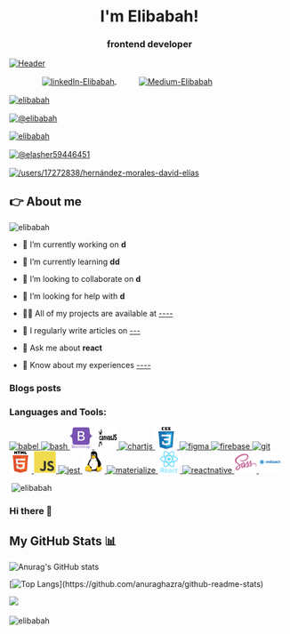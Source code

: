 <h1 align="center">I'm Elibabah!</h1>
<h3 align="center">frontend developer</h3>

[![Header](https:///github-cover.jpg "Header")](https://www.linkedin.com/in/el%C3%ADas-hern%C3%A1ndez-elibabah-5b85b5100/)

<p align="center">
  <a href="https://www.linkedin.com/in/el%C3%ADas-hern%C3%A1ndez-elibabah-5b85b5100/" target=""blank" style="margin: 0 20px;">
      <img align="center" src="https://simpleicons.org/icons/linkedin.svg" alt="linkedIn-Elibabah" height="28px" width="28px" />
    </a>
    <a href="https://medium.com/@elibabah" target=""blank" style="margin: 0 20px;">
      <img align="center" src="https://simpleicons.org/icons/medium.svg" alt="Medium-Elibabah" height="28px" width="28px" />
    </a>
    <a href="https://twitter.com/ElasHer59446451" target=""blank" style="margin: 0 20px; >
      <img align="center" src="https://simpleicons.org/icons/twitter.svg" alt="twitter-Elibabah" height="28px" width="28px" />
    </a>
     <a href="https://codepen.io/elibabah" target=""blank" style="margin: 0 20px;>
      <img align="center" src="https://raw.githubusercontent.com/rahuldkjain/github-profile-readme-generator/master/src/images/icons/Social/codepen.svg" alt="codepen-Elibabah" height="28" width="28" />
    </a>  
 </p>


<p align="center">
  
<a href="https://www.linkedin.com/in/elías-hernández-elibabah-5b85b5100/" target="blank"><img align="center" src="https://raw.githubusercontent.com/rahuldkjain/github-profile-readme-generator/master/src/images/icons/Social/linked-in-alt.svg" alt="elibabah" height="28" width="28" /></a>
  
<a href="https://medium.com/@elibabah" target="blank"><img align="center" src="https://raw.githubusercontent.com/rahuldkjain/github-profile-readme-generator/master/src/images/icons/Social/medium.svg" alt="@elibabah" height="28" width="28" /></a>
  
<a href="https://codepen.io/elibabah" target="blank"><img align="center" src="https://raw.githubusercontent.com/rahuldkjain/github-profile-readme-generator/master/src/images/icons/Social/codepen.svg" alt="elibabah" height="28" width="28" /></a>
  
<a href="https://twitter.com/@elasher59446451" target="blank"><img align="center" src="https://raw.githubusercontent.com/rahuldkjain/github-profile-readme-generator/master/src/images/icons/Social/twitter.svg" alt="@elasher59446451" height="28" width="28" /></a>
  
<a href="https://stackoverflow.com/users//users/17272838/hernández-morales-david-elías" target="blank"><img align="center" src="https://raw.githubusercontent.com/rahuldkjain/github-profile-readme-generator/master/src/images/icons/Social/stack-overflow.svg" alt="/users/17272838/hernández-morales-david-elías" height="28" width="28" /></a>
  
</p>

## 👉 About me



<!------------------------------->
<p align="left"> <img src="https://komarev.com/ghpvc/?username=elibabah&label=Profile%20views&color=0e75b6&style=flat" alt="elibabah" /> </p>

- 🔭 I’m currently working on **d**

- 🌱 I’m currently learning **dd**

- 👯 I’m looking to collaborate on **d**

- 🤝 I’m looking for help with **d**

- 👨‍💻 All of my projects are available at [----](----)

- 📝 I regularly write articles on [---](---)

- 💬 Ask me about **react**

- 📄 Know about my experiences [----](----)

### Blogs posts
<!-- BLOG-POST-LIST:START -->
<!-- BLOG-POST-LIST:END -->

<h3 align="left">Languages and Tools:</h3>
<p align="left"> <a href="https://babeljs.io/" target="_blank" rel="noreferrer"> <img src="https://www.vectorlogo.zone/logos/babeljs/babeljs-icon.svg" alt="babel" width="40" height="40"/> </a> <a href="https://www.gnu.org/software/bash/" target="_blank" rel="noreferrer"> <img src="https://www.vectorlogo.zone/logos/gnu_bash/gnu_bash-icon.svg" alt="bash" width="40" height="40"/> </a> <a href="https://getbootstrap.com" target="_blank" rel="noreferrer"> <img src="https://raw.githubusercontent.com/devicons/devicon/master/icons/bootstrap/bootstrap-plain-wordmark.svg" alt="bootstrap" width="40" height="40"/> </a> <a href="https://canvasjs.com" target="_blank" rel="noreferrer"> <img src="https://raw.githubusercontent.com/Hardik0307/Hardik0307/master/assets/canvasjs-charts.svg" alt="canvasjs" width="40" height="40"/> </a> <a href="https://www.chartjs.org" target="_blank" rel="noreferrer"> <img src="https://www.chartjs.org/media/logo-title.svg" alt="chartjs" width="40" height="40"/> </a> <a href="https://www.w3schools.com/css/" target="_blank" rel="noreferrer"> <img src="https://raw.githubusercontent.com/devicons/devicon/master/icons/css3/css3-original-wordmark.svg" alt="css3" width="40" height="40"/> </a> <a href="https://www.figma.com/" target="_blank" rel="noreferrer"> <img src="https://www.vectorlogo.zone/logos/figma/figma-icon.svg" alt="figma" width="40" height="40"/> </a> <a href="https://firebase.google.com/" target="_blank" rel="noreferrer"> <img src="https://www.vectorlogo.zone/logos/firebase/firebase-icon.svg" alt="firebase" width="40" height="40"/> </a> <a href="https://git-scm.com/" target="_blank" rel="noreferrer"> <img src="https://www.vectorlogo.zone/logos/git-scm/git-scm-icon.svg" alt="git" width="40" height="40"/> </a> <a href="https://www.w3.org/html/" target="_blank" rel="noreferrer"> <img src="https://raw.githubusercontent.com/devicons/devicon/master/icons/html5/html5-original-wordmark.svg" alt="html5" width="40" height="40"/> </a> <a href="https://developer.mozilla.org/en-US/docs/Web/JavaScript" target="_blank" rel="noreferrer"> <img src="https://raw.githubusercontent.com/devicons/devicon/master/icons/javascript/javascript-original.svg" alt="javascript" width="40" height="40"/> </a> <a href="https://jestjs.io" target="_blank" rel="noreferrer"> <img src="https://www.vectorlogo.zone/logos/jestjsio/jestjsio-icon.svg" alt="jest" width="40" height="40"/> </a> <a href="https://www.linux.org/" target="_blank" rel="noreferrer"> <img src="https://raw.githubusercontent.com/devicons/devicon/master/icons/linux/linux-original.svg" alt="linux" width="40" height="40"/> </a> <a href="https://materializecss.com/" target="_blank" rel="noreferrer"> <img src="https://raw.githubusercontent.com/prplx/svg-logos/5585531d45d294869c4eaab4d7cf2e9c167710a9/svg/materialize.svg" alt="materialize" width="40" height="40"/> </a> <a href="https://reactjs.org/" target="_blank" rel="noreferrer"> <img src="https://raw.githubusercontent.com/devicons/devicon/master/icons/react/react-original-wordmark.svg" alt="react" width="40" height="40"/> </a> <a href="https://reactnative.dev/" target="_blank" rel="noreferrer"> <img src="https://reactnative.dev/img/header_logo.svg" alt="reactnative" width="40" height="40"/> </a> <a href="https://sass-lang.com" target="_blank" rel="noreferrer"> <img src="https://raw.githubusercontent.com/devicons/devicon/master/icons/sass/sass-original.svg" alt="sass" width="40" height="40"/> </a> <a href="https://webpack.js.org" target="_blank" rel="noreferrer"> <img src="https://raw.githubusercontent.com/devicons/devicon/d00d0969292a6569d45b06d3f350f463a0107b0d/icons/webpack/webpack-original-wordmark.svg" alt="webpack" width="40" height="40"/> </a> </p>


<p>&nbsp;<img align="center" src="https://github-readme-stats.vercel.app/api?username=elibabah&show_icons=true&locale=en" alt="elibabah" /></p>




### Hi there 👋

## My GitHub Stats 📊
![Anurag's GitHub stats](https://github-readme-stats.vercel.app/api?username=elibabah&count_private=true&locale=en&show_icons=true&theme=radical)


[![Top Langs](https://github-readme-stats.vercel.app/api/top-langs/?username=elibabah&layout=compact&img_align="right")](https://github.com/anuraghazra/github-readme-stats)


![](https://github-profile-summary-cards.vercel.app/api/cards/profile-details?username=elibabah&theme=vue)


<p><img align="center" src="https://github-readme-streak-stats.herokuapp.com/?user=elibabah&" alt="elibabah" /></p>

<!--
**Elibabah/Elibabah** is a ✨ _special_ ✨ repository because its `README.md` (this file) appears on your GitHub profile.

Here are some ideas to get you started:

- 🔭 I’m currently working on ...
- 🌱 I’m currently learning ...
- 👯 I’m looking to collaborate on ...
- 🤔 I’m looking for help with ...
- 💬 Ask me about ...
- 📫 How to reach me: ...
- 😄 Pronouns: ...
- ⚡ Fun fact: ...-->
